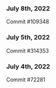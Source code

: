 ### July 8th, 2022

Commit #109348

### July 5th, 2022

Commit #314353


### July 4th, 2022

Commit #72281
